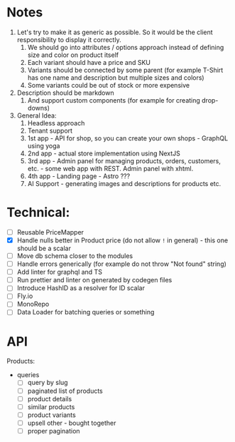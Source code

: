 # Notes

1. Let's try to make it as generic as possible. So it would be the client responsibility to display it correctly.
   1. We should go into attributes / options approach instead of defining size and color on product itself
   2. Each variant should have a price and SKU
   3. Variants should be connected by some parent (for example T-Shirt has one name and description but multiple sizes
      and colors)
   4. Some variants could be out of stock or more expensive
2. Description should be markdown
   1. And support custom components (for example for creating drop-downs)
3. General Idea:
   1. Headless approach
   2. Tenant support
   3. 1st app - API for shop, so you can create your own shops - GraphQL using yoga
   4. 2nd app - actual store implementation using NextJS
   5. 3rd app - Admin panel for managing products, orders, customers, etc. - some web app with REST. Admin panel with xhtml.
   6. 4th app - Landing page - Astro ???
   7. AI Support - generating images and descriptions for products etc.

# Technical:

- [ ] Reusable PriceMapper
- [x] Handle nulls better in Product price (do not allow `!` in general) - this one should be a scalar
- [ ] Move db schema closer to the modules
- [ ] Handle errors generically (for example do not throw "Not found" string)
- [ ] Add linter for graphql and TS
- [ ] Run prettier and linter on generated by codegen files
- [ ] Introduce HashID as a resolver for ID scalar
- [ ] Fly.io
- [ ] MonoRepo
- [ ] Data Loader for batching queries or something

# API

Products:

- queries
  - [ ] query by slug
  - [ ] paginated list of products
  - [ ] product details
  - [ ] similar products
  - [ ] product variants
  - [ ] upsell other - bought together
  - [ ] proper pagination
